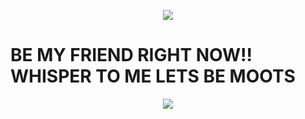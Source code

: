 <p align="center" width="100%">
    <img src="https://komarev.com/ghpvc/?username=NxAou&style=for-the-badge&label=✧✦&color=000000"> 

# BE MY FRIEND RIGHT NOW!! WHISPER TO ME LETS BE MOOTS 
<p align="center" width="100%">
  <img src="https://i.pinimg.com/736x/02/c2/20/02c220535e4879a4d026bbe5299066f2.jpg" 
<p/>




